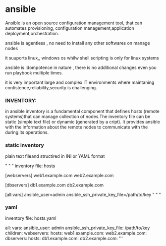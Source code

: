 # ansible
Ansible is an open source configuration management tool, that can automates provisioning, configuration management,application deployment,orchestration.

ansible is agentless , no need to install any other softwares on manage nodes

it suuports linux,, windows os whilw shell scripting is only for linux systems

ansible is idompotence in nature , there is no additional 
changes even you run playbook multiple times.

it is very important large and complex IT environments where maintaning contistence,reliability,security is challenging.

### INVENTORY:
in ansible inventory is a fundamental component that defines hosts (remote systems)that can manage collection of nodes.The inventory file can be static (simple text file) or dynamic (generated by a cript). It provides ansible with the information about the remote nodes to communicate with the during its operations.
### static inventory
plain text fileand structired in INI or YAML format

" " "
inventory file: hosts

[webservers]
web1.example.com
web2.example.com

[dbservers]
db1.example.com
db2.example.com

[all:vars]
ansible_user=admin
ansible_ssh_private_key_file=/path/to/key
" " "

### yaml
inventory file: hosts.yaml

all:
  vars:
    ansible_user: admin
    ansible_ssh_private_key_file: /path/to/key
  children:
    webservers:
      hosts:
        web1.example.com:
        web2.example.com:
    dbservers:
      hosts:
        db1.example.com:
        db2.example.com: '''
